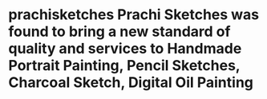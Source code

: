 # prachisketches Prachi Sketches was found to bring a new standard of quality and services to Handmade Portrait Painting, Pencil Sketches, Charcoal Sketch, Digital Oil Painting
